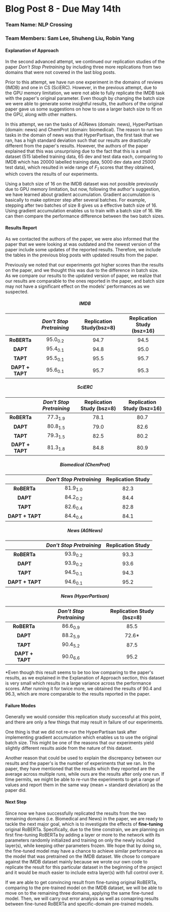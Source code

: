 # Blog Post 8 - Due May 14th

### Team Name: NLP Crossing

### Team Members: Sam Lee, Shuheng Liu, Robin Yang

#### Explanation of Approach

In the second advanced attempt, we continued our replication studies of the paper _Don't Stop Pretraining_ by including three more replications from two domains that were not covered in the last blog posts.

Prior to this attempt, we have run one experiment in the domains of reviews (IMDB) and one in CS (SciERC). However, in the previous attempt, due to the GPU memory limitation, we were not able to fully replicate the IMDB task with the paper's original parameter. Even though by changing the batch size we were able to generate some insightful results, the authors of the original paper gave us some suggestions on how to use a larger batch size to fit on the GPU, along with other matters.

In this attempt, we ran the tasks of AGNews (domain: news), HyperPartisan (domain: news) and ChemProt (domain: biomedical). The reason to run two tasks in the domain of news was that HyperPartisan, the first task that we ran, has a high standard deviation such that our results are drastically different from the paper's results. However, the authors of the paper explained that this was unsurprising due to the fact that this is a small dataset (515 labelled training data, 65 dev and test data each, comparing to IMDB which has 20000 labelled training data, 5000 dev data and 25000 test data), which resulted in wide range of _F<sub>1</sub>_ scores that they obtained, which covers the results of our experiments.

Using a batch size of 16 on the IMDB dataset was not possible previously due to GPU memory limitation, but now, following the author's suggestion, we have learned about gradient accumulation. Gradient accumulation is basically to make optimzer step after several batches. For example, stepping after two batches of size 8 gives us a effective batch size of 16.  Using gradient accumulation enables us to train with a batch size of 16. We can then compare the performance difference between the two batch sizes.

#### Results Report

As we contacted the authors of the paper, we were also informed that the paper that we were looking at was outdated and the newest version of the paper include some updates of the reported results. Therefore, we include the tables in the previous blog posts with updated results from the paper.

Previously we noted that our experiments got higher scores than the results on the paper, and we thought this was due to the difference in batch size. As we compare our results to the updated version of paper, we realize that our results are comparable to the ones reported in the paper, and batch size may not have a significant effect on the models' performances as we suspected.

<center>

##### IMDB

|                 | _Don't Stop Pretraining_ | Replication  Study(bsz=8) | Replication Study (bsz=16) |
| :-------------: | :----------------------: | :-----------------------: | :------------------------: |
|   __RoBERTa__   |    95.0<sub>0.2</sub>    |           94.7            |            94.5            |
|    __DAPT__     |    95.4<sub>0.1</sub>    |           94.8            |            95.0            |
|    __TAPT__     |    95.5<sub>0.1</sub>    |           95.5            |            95.7            |
| __DAPT + TAPT__ |    95.6<sub>0.1</sub>    |           95.7            |            95.3            |

##### SciERC

|                 | _Don't Stop Pretraining_ | Replication Study (bsz=8) | Replication  Study (bsz=16) |
| :-------------: | :----------------------: | :-----------------------: | :-------------------------: |
|   __RoBERTa__   |    77.3<sub>1.9</sub>    |           78.1            |            80.7             |
|    __DAPT__     |    80.8<sub>1.5</sub>    |           79.0            |            82.6             |
|    __TAPT__     |    79.3<sub>1.5</sub>    |           82.5            |            80.2             |
| __DAPT + TAPT__ |    81.3<sub>1.8</sub>    |           84.8            |            80.9             |

##### Biomedical (ChemProt)

|                 | _Don't Stop Pretraining_ | Replication  Study |
| :-------------: | :----------------------: | :----------------: |
|   __RoBERTa__   |    81.9<sub>1.0</sub>    |        82.3        |
|    __DAPT__     |    84.2<sub>0.2</sub>    |        84.4        |
|    __TAPT__     |    82.6<sub>0.4</sub>    |        82.8        |
| __DAPT + TAPT__ |    84.4<sub>0.4</sub>    |        84.1        |

##### News (AGNews)

|                 | _Don't Stop Pretraining_ | Replication Study |
| :-------------: | :----------------------: | :---------------: |
|   __RoBERTa__   |    93.9<sub>0.2</sub>    |       93.3        |
|    __DAPT__     |    93.9<sub>0.2</sub>    |       93.6        |
|    __TAPT__     |    94.5<sub>0.1</sub>    |       94.3        |
| __DAPT + TAPT__ |    94.6<sub>0.1</sub>    |       95.2        |

##### News (HyperPartisan)

|                 | _Don't Stop Pretraining_ | Replication Study (bsz=8) |
| :-------------: | :----------------------: | :-----------------------: |
|   __RoBERTa__   |    86.6<sub>0.9</sub>    |           85.5            |
|    __DAPT__     |    88.2<sub>5.9</sub>    |           72.6*           |
|    __TAPT__     |    90.4<sub>5.2</sub>    |           87.5            |
| __DAPT + TAPT__ |    90.0<sub>6.6</sub>    |           95.2            |

</center>

\*Even though this result seems to be too low comparing to the paper's results, as we explained in the Explanation of Approach section, this dataset is very small which results in a large variance across the performance scores. After running it for twice more, we obtained the results of 90.4 and 96.3, which are more comparable to the results reported in the paper.


#### Failure Modes

Generally we would consider this replication study successful at this point, and there are only a few things that may result in failure of our experiments. 

One thing is that we did not re-run the HyperPartisan task after implementing gradient accumulation which enables us to use the original batch size. This might be one of the reasons that our experiments yield slightly different results aside from the nature of this dataset. 

Another reason that could be used to explain the discrepancy between our results and the paper's is the number of experiments that we ran. In the paper, they have mentioned that the results which they reported are the average across multiple runs, while ours are the results after only one run. If time permits, we might be able to re-run the experiments to get a range of values and report them in the same way (mean + standard deviation) as the paper did.


#### Next Step

Since now we have successfully replicated the results from the two remaining domains (i.e. Biomedical and News) in the paper, we are ready to tackle the next major goal, which is to investigate the effects of __fine-tuning__ original RoBERTa. Specifically, due to the time constrain, we are planning on first fine-tuning RoBERTa by adding a layer or more to the network with its parameters randomly initialized and training on only the newly included layer(s), while keeping other parameters frozen. We hope that by doing so, the fine-tuned model may have a chance to achieve similar performance as the model that was pretrained on the IMDB dataset. We chose to compare against the IMDB dataset mainly because we wrote our own code to replicate the result for this particular dataset in the beginning of the project and it would be much easier to include extra layer(s) with full control over it.

If we are able to get convincing result from fine-tuning original RoBERTa, comparing to the pre-trained model on the IMDB dataset, we will be able to move on to the remaining three domains, applying the same fine-tuned model. Then, we will carry out error analysis as well as comapring results between fine-tuned RoBERTa and specific-domain pre-trained models.